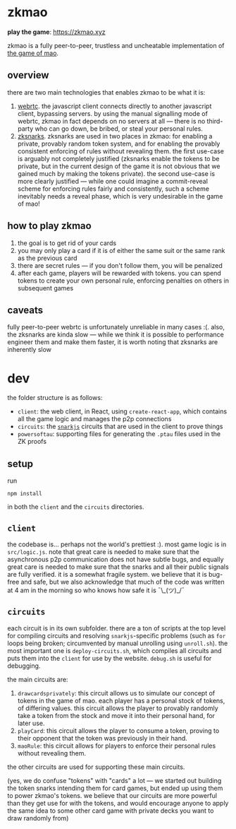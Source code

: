 # zkmao

**play the game**: https://zkmao.xyz

zkmao is a fully peer-to-peer, trustless and uncheatable implementation of [the game of mao](https://en.wikipedia.org/wiki/Mao_(card_game)).

## overview

there are two main technologies that enables zkmao to be what it is:

1. [webrtc](https://en.wikipedia.org/wiki/WebRTC). the javascript client connects directly to another javascript client, bypassing servers. by using the manual signalling mode of webrtc, zkmao in fact depends on no servers at all — there is no third-party who can go down, be bribed, or steal your personal rules.
2. [zksnarks](https://z.cash/technology/zksnarks/). zksnarks are used in two places in zkmao: for enabling a private, provably random token system, and for enabling the provably consistent enforcing of rules without revealing them. the first use-case is arguably not completely justified (zksnarks enable the tokens to be private, but in the current design of the game it is not obvious that we gained much by making the tokens private). the second use-case is more clearly justified — while one could imagine a commit-reveal scheme for enforcing rules fairly and consistently, such a scheme inevitably needs a reveal phase, which is very undesirable in the game of mao!

## how to play zkmao

1. the goal is to get rid of your cards
2. you may only play a card if it is of either the same suit or the same rank as the previous card
3. there are secret rules — if you don't follow them, you will be penalized
4. after each game, players will be rewarded with tokens. you can spend tokens to create your own personal rule, enforcing penalties on others in subsequent games

## caveats

fully peer-to-peer webrtc is unfortunately unreliable in many cases :(. also, the zksnarks are kinda slow — while we think it is possible to performance engineer them and make them faster, it is worth noting that zksnarks are inherently slow

# dev

the folder structure is as follows:

- `client`: the web client, in React, using `create-react-app`, which contains all the game logic and manages the p2p connections
- `circuits`: the [`snarkjs`](https://github.com/iden3/snarkjs) circuits that are used in the client to prove things
- `powersoftau`: supporting files for generating the `.ptau` files used in the ZK proofs

## setup

run

```
npm install
```

in both the `client` and the `circuits` directories.

## `client`

the codebase is... perhaps not the world's prettiest :). most game logic is in `src/logic.js`. note that great care is needed to make sure that the asynchronous p2p communication does not have subtle bugs, and equally great care is needed to make sure that the snarks and all their public signals are fully verified. it is a somewhat fragile system. we believe that it is bug-free and safe, but we also acknowledge that much of the code was written at 4 am in the morning so who knows how safe it is ¯\\\_(ツ)_/¯

## `circuits`

each circuit is in its own subfolder. there are a ton of scripts at the top level for compiling circuits and resolving `snarkjs`-specific problems (such as `for` loops being broken; circumvented by manual unrolling using `unroll.sh`). the most important one is `deploy-circuits.sh`, which compiles all circuits and puts them into the `client` for use by the website. `debug.sh` is useful for debugging.

the main circuits are:
1. `drawcardsprivately`: this circuit allows us to simulate our concept of tokens in the game of mao. each player has a personal stock of tokens, of differing values. this circuit allows the player to provably randomly take a token from the stock and move it into their personal hand, for later use.
2. `playCard`: this circuit allows the player to consume a token, proving to their opponent that the token was previously in their hand.
3. `maoRule`: this circuit allows for players to enforce their personal rules without revealing them.

the other circuits are used for supporting these main circuits.

(yes, we do confuse "tokens" with "cards" a lot — we started out building the token snarks intending them for card games, but ended up using them to power zkmao's tokens. we believe that our circuits are more powerful than they get use for with the tokens, and would encourage anyone to apply the same idea to some other card game with private decks you want to draw randomly from)
